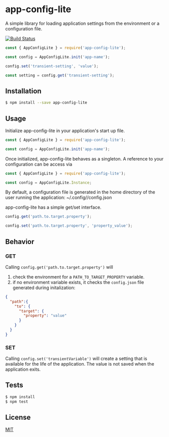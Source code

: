 # app-config-lite

A simple library for loading application settings from the environment or a configuration file.

[![Build Status](https://travis-ci.org/axlj45/app-config-lite.svg?branch=master)](https://travis-ci.org/axlj45/app-config-lite)

```js
const { AppConfigLite } = require('app-config-lite');

const config = AppConfigLite.init('app-name');

config.set('transient-setting', 'value');

const setting = config.get('transient-setting');
```

## Installation

```bash
$ npm install --save app-config-lite
```

## Usage

Initialize app-config-lite in your application's start up file.
```js
const { AppConfigLite } = require('app-config-lite');

const config = AppConfigLite.init('app-name');
```

Once initialized, app-config-lite behaves as a singleton.  A reference to your configuration can be access via
```js
const { AppConfigLite } = require('app-config-lite');

const config = AppConfigLite.Instance;
```

By default, a configuration file is generated in the home directory of the user running the application:
    ~/.config/<app-name>/config.json

app-config-lite has a simple get/set interface.
```js
config.get('path.to.target.property');

config.set('path.to.target.property', 'property_value');
```

## Behavior

### GET

Calling `config.get('path.to.target.property')` will

1. check the environment for a `PATH_TO_TARGET_PROPERTY` variable.
2. if no environment variable exists, it checks the `config.json` file generated during initalization:

```json
{
  "path":{
    "to": {
      "target": {
        "property": "value"
      }
    }
  }
}
```

### SET
Calling `config.set('transientVariable')` will create a setting that is available for the life of the application.  The value is not saved when the application exits.



## Tests

```bash
$ npm install
$ npm test
```

## License

  [MIT](LICENSE)
